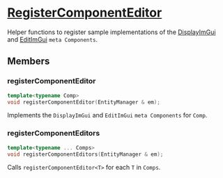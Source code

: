 # [RegisterComponentEditor](RegisterComponentEditor.hpp)

Helper functions to register sample implementations of the [DisplayImGui](../components/meta/DisplayImGui.md) and [EditImGui](../components/meta/EditImGui.md) `meta Components`.

## Members

### registerComponentEditor

```cpp
template<typename Comp>
void registerComponentEditor(EntityManager & em);
```

Implements the `DisplayImGui` and `EditImGui` `meta Components` for `Comp`.

### registerComponentEditors

```cpp
template<typename ... Comps>
void registerComponentEditors(EntityManager & em);
```

Calls `registerComponentEditor<T>` for each `T` in `Comps`.